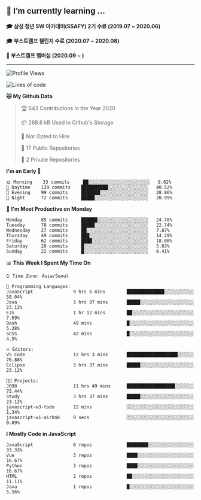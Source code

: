 ## 🌱 I’m currently learning ...

**🎓 삼성 청년 SW 아카데미(SSAFY) 2기 수료 (2019.07 ~ 2020.06)**

**🎓 부스트캠프 챌린지 수료 (2020.07 ~ 2020.08)**

**🏃  부스트캠프 멤버십 (2020.09 ~ )**
 
-----

<!--START_SECTION:waka-->
![Profile Views](http://img.shields.io/badge/Profile%20Views-7-blue)

![Lines of code](https://img.shields.io/badge/From%20Hello%20World%20I%27ve%20Written-34.5%20million%20lines%20of%20code-blue)

**🐱 My Github Data** 

> 🏆 643 Contributions in the Year 2020
 > 
> 📦 268.6 kB Used in Github's Storage 
 > 
> 🚫 Not Opted to Hire
 > 
> 📜 17 Public Repositories
 > 
> 🔑 2 Private Repositories 

**I'm an Early 🐤** 

```text
🌞 Morning    33 commits     ██░░░░░░░░░░░░░░░░░░░░░░░   9.62% 
🌆 Daytime    139 commits    ██████████░░░░░░░░░░░░░░░   40.52% 
🌃 Evening    99 commits     ███████░░░░░░░░░░░░░░░░░░   28.86% 
🌙 Night      72 commits     █████░░░░░░░░░░░░░░░░░░░░   20.99%

```
📅 **I'm Most Productive on Monday** 

```text
Monday       85 commits     ██████░░░░░░░░░░░░░░░░░░░   24.78% 
Tuesday      78 commits     █████░░░░░░░░░░░░░░░░░░░░   22.74% 
Wednesday    27 commits     ██░░░░░░░░░░░░░░░░░░░░░░░   7.87% 
Thursday     49 commits     ███░░░░░░░░░░░░░░░░░░░░░░   14.29% 
Friday       62 commits     ████░░░░░░░░░░░░░░░░░░░░░   18.08% 
Saturday     20 commits     █░░░░░░░░░░░░░░░░░░░░░░░░   5.83% 
Sunday       22 commits     █░░░░░░░░░░░░░░░░░░░░░░░░   6.41%

```


📊 **This Week I Spent My Time On** 

```text
⌚︎ Time Zone: Asia/Seoul

💬 Programming Languages: 
JavaScript               9 hrs 5 mins        ██████████████░░░░░░░░░░░   58.04% 
Java                     3 hrs 37 mins       █████░░░░░░░░░░░░░░░░░░░░   23.12% 
EJS                      1 hr 12 mins        ██░░░░░░░░░░░░░░░░░░░░░░░   7.69% 
Bash                     49 mins             █░░░░░░░░░░░░░░░░░░░░░░░░   5.28% 
SCSS                     42 mins             █░░░░░░░░░░░░░░░░░░░░░░░░   4.5%

🔥 Editors: 
VS Code                  12 hrs 3 mins       ███████████████████░░░░░░   76.88% 
Eclipse                  3 hrs 37 mins       █████░░░░░░░░░░░░░░░░░░░░   23.12%

🐱‍💻 Projects: 
J098                     11 hrs 49 mins      ██████████████████░░░░░░░   75.44% 
Study                    3 hrs 37 mins       █████░░░░░░░░░░░░░░░░░░░░   23.12% 
javascript-w3-todo       12 mins             ░░░░░░░░░░░░░░░░░░░░░░░░░   1.34% 
javascript-w1-airbnb     0 secs              ░░░░░░░░░░░░░░░░░░░░░░░░░   0.09%

```

**I Mostly Code in JavaScript** 

```text
JavaScript               6 repos             ████████░░░░░░░░░░░░░░░░░   33.33% 
Vue                      3 repos             ████░░░░░░░░░░░░░░░░░░░░░   16.67% 
Python                   3 repos             ████░░░░░░░░░░░░░░░░░░░░░   16.67% 
HTML                     2 repos             ██░░░░░░░░░░░░░░░░░░░░░░░   11.11% 
Java                     1 repos             █░░░░░░░░░░░░░░░░░░░░░░░░   5.56%

```



<!--END_SECTION:waka-->
